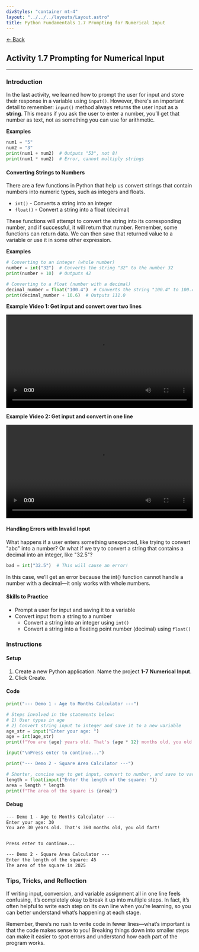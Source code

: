 ```yaml
---
divStyles: "container mt-4"
layout: "../../../layouts/Layout.astro"
title: Python Fundamentals 1.7 Prompting for Numerical Input
---
```


[← Back](/python-fundamentals/)

## Activity 1.7 Prompting for Numerical Input

---

### Introduction

In the last activity, we learned how to prompt the user for input and store their response in a variable using `input()`. However, there's an important detail to remember: `input()` method always returns the user input as a **string**. This means if you ask the user to enter a number, you’ll get that number as text, not as something you can use for arithmetic.

**Examples**

```python
num1 = "5"
num2 = "3"
print(num1 + num2)  # Outputs "53", not 8!
print(num1 * num2)  # Error, cannot multiply strings
```

#### Converting Strings to Numbers

There are a few functions in Python that help us convert strings that contain numbers into numeric types, such as integers and floats.

- `int()` - Converts a string into an integer
- `float()` - Convert a string into a float (decimal)

These functions will attempt to convert the string into its corresponding number, and if successful, it will return that number. Remember, some functions can return data. We can then save that returned value to a variable or use it in some other expression.

**Examples**

```python
# Converting to an integer (whole number)
number = int("32")  # Converts the string "32" to the number 32
print(number + 10)  # Outputs 42

# Converting to a float (number with a decimal)
decimal_number = float("100.4")  # Converts the string "100.4" to 100.4
print(decimal_number + 10.6)  # Outputs 111.0

```

**Example Video 1: Get input and convert over two lines**

<video src="/courses/python-fundamentals/numeric-input-animation.mp4" controls style="width: 100%; max-width: 640px;"></video>

**Example Video 2: Get input and convert in one line**

<video src="/courses/python-fundamentals/numeric-input-animation-2.mp4" controls style="width: 100%; max-width: 640px;"></video>

#### Handling Errors with Invalid Input

What happens if a user enters something unexpected, like trying to convert "abc" into a number? Or what if we try to convert a string that contains a decimal into an integer, like "32.5"?

```python
bad = int("32.5")  # This will cause an error!
```

In this case, we’ll get an error because the int() function cannot handle a number with a decimal—it only works with whole numbers.

#### Skills to Practice

- Prompt a user for input and saving it to a variable
- Convert input from a string to a number
  - Convert a string into an integer using `int()`
  - Convert a string into a floating point number (decimal) using `float()`

### Instructions

#### Setup

1. Create a new Python application. Name the project **1-7 Numerical Input**.
2. Click Create.

#### Code

```python
print("--- Demo 1 - Age to Months Calculator ---")

# Steps involved in the statements below:
# 1) User types in age
# 2) Convert string input to integer and save it to a new variable
age_str = input("Enter your age: ")
age = int(age_str)
print(f"You are {age} years old. That's {age * 12} months old, you old fart!\n")

input("\nPress enter to continue...")

print("--- Demo 2 - Square Area Calculator ---")

# Shorter, concise way to get input, convert to number, and save to variable
length = float(input("Enter the length of the square: "))
area = length * length
print(f"The area of the square is {area}")
```

#### Debug

```txt
--- Demo 1 - Age to Months Calculator ---
Enter your age: 30
You are 30 years old. That's 360 months old, you old fart!


Press enter to continue...

--- Demo 2 - Square Area Calculator ---
Enter the length of the square: 45
The area of the square is 2025
```

### Tips, Tricks, and Reflection

If writing input, conversion, and variable assignment all in one line feels confusing, it’s completely okay to break it up into multiple steps. In fact, it’s often helpful to write each step on its own line when you’re learning, so you can better understand what’s happening at each stage.

Remember, there’s no rush to write code in fewer lines—what’s important is that the code makes sense to you! Breaking things down into smaller steps can make it easier to spot errors and understand how each part of the program works.